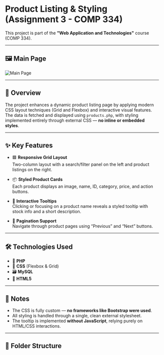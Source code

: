# Product Listing & Styling (Assignment 3 - COMP 334)

This project is part of the **"Web Application and Technologies"** course (COMP 334).

---

## 🖼️ Main Page

![Main Page](https://github.com/user-attachments/assets/fe3a8ed0-26e4-4dfc-9bcb-af71061a79ae)

---

## 📄 Overview

The project enhances a dynamic product listing page by applying modern CSS layout techniques (Grid and Flexbox) and interactive visual features. The data is fetched and displayed using `products.php`, with styling implemented entirely through external CSS — **no inline or embedded styles**.

---

## ✨ Key Features

- 🟩 **Responsive Grid Layout**  
  Two-column layout with a search/filter panel on the left and product listings on the right.

- 📦 **Styled Product Cards**  
  Each product displays an image, name, ID, category, price, and action buttons.

- 💬 **Interactive Tooltips**  
  Clicking or focusing on a product name reveals a styled tooltip with stock info and a short description.

- 🔁 **Pagination Support**  
  Navigate through product pages using “Previous” and “Next” buttons.

---

## 🛠️ Technologies Used

- 🧩 **PHP**
- 🎨 **CSS** (Flexbox & Grid)
- 🗃️ **MySQL**
- 🧾 **HTML5**

---

## 📝 Notes

- The CSS is fully custom — **no frameworks like Bootstrap were used**.
- All styling is handled through a single, clean external stylesheet.
- The tooltip is implemented **without JavaScript**, relying purely on HTML/CSS interactions.

---

## 📁 Folder Structure

